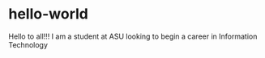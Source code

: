 # hello-world
Hello to all!!!
I am a student at ASU looking to begin a career in Information Technology
